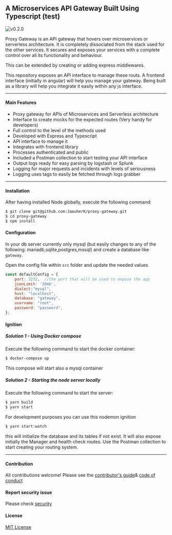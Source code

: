 A Microservices API Gateway Built Using Typescript (test)
----
![v0.2.0](https://img.shields.io/badge/version-0.2.0-green)

Proxy Gateway is an API gateway that hovers over microservices or serverless architecture. It is completely dissociated from the stack used for the other services. It secures and exposes your services with a complete control over all its functionality and behaviour.

This can be extended by creating or adding express middlewares.

This repository exposes an API interface to manage these routs. A frontend interface (initially in angular) will help you manage your gateway. Being built as a library will help you integrate it easily within any js interface.  

---
#### Main Features
- Proxy gateway for APIs of Microservices and Serverless architecture
- Interface to create mocks for the expected routes (Very handy for developers)
- Full control to the level of the methods used
- Developed with Express and Typescript
- API interface to manage it
- Integrates with frontend library
- Processes authenticated and public 
- Included a Postman collection to start testing your API interface
- Output logs ready for easy parsing by logstash or Splunk
- Logging for major requests and incidents with levels of seriousness
- Logging uses tags to easily be fetched through logs grabber 

---
#### Installation
After having installed Node globally, execute the following command:

```bash
$ git clone git@github.com:JaouherK/proxy-gateway.git
$ cd proxy-gateway
$ npm install
```

#### Configuration

In your db server currently only mysql (but easily changes to any of the following: mariadb,sqlite,postgres,mssql) and create a database like ```gateway```.

Open the config file within ```src``` folder and update the needed values 

```javascript
const defaultConfig = {
    port: 3232,  //the port that will be used to expose the app
    jsonLimit: '20mb',
    dialect:"mysql",
    host: "localhost",
    database: "gateway",
    username: "root",
    password: "password",
};
```

#### Ignition

##### Solution 1 - Using Docker compose

Execute the following command to start the docker container:
```bash
$ docker-compose up
```
This compose will start also a mysql container

##### Solution 2 - Starting the node server locally 
Execute the following command to start the server:
```bash
$ yarn build
$ yarn start
```

For development purposes you can use this nodemon ignition 
```bash
$ yarn start:watch
```

this will initialize the database and its tables if not exist. It will also expose initially the Manager and health check routes. Use the Postman collection to start creating your routing system.

---
#### Contribution
All contributions welcome! Please see the [contributor's guide](contributor-guide)& [code of conduct](CODE_OF_CONDUCT.md)

#### Report security issue

Please check [security](SECURITY.md)

#### License

[MIT License](LICENSE)
